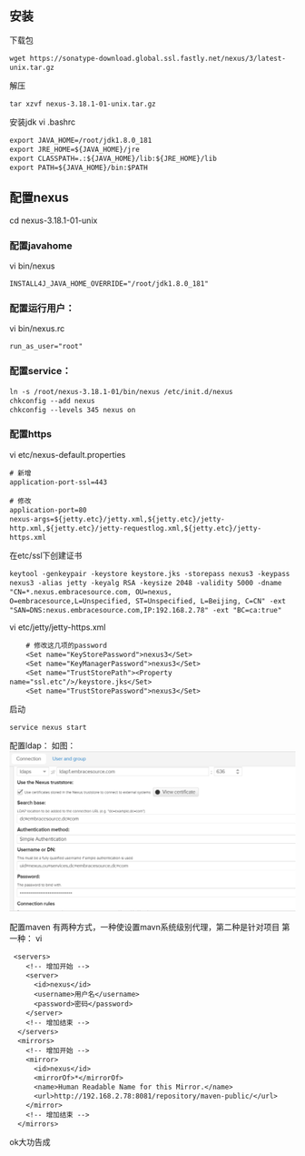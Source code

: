 ## 安装
下载包
```
wget https://sonatype-download.global.ssl.fastly.net/nexus/3/latest-unix.tar.gz
```

解压
```
tar xzvf nexus-3.18.1-01-unix.tar.gz
```

安装jdk
vi .bashrc
```
export JAVA_HOME=/root/jdk1.8.0_181
export JRE_HOME=${JAVA_HOME}/jre
export CLASSPATH=.:${JAVA_HOME}/lib:${JRE_HOME}/lib
export PATH=${JAVA_HOME}/bin:$PATH
```

## 配置nexus
cd nexus-3.18.1-01-unix

### 配置javahome
vi bin/nexus
```
INSTALL4J_JAVA_HOME_OVERRIDE="/root/jdk1.8.0_181"
```

### 配置运行用户：
vi bin/nexus.rc
```
run_as_user="root"
```

### 配置service：
```
ln -s /root/nexus-3.18.1-01/bin/nexus /etc/init.d/nexus
chkconfig --add nexus
chkconfig --levels 345 nexus on
```

### 配置https
vi etc/nexus-default.properties
```
# 新增
application-port-ssl=443  

# 修改
application-port=80
nexus-args=${jetty.etc}/jetty.xml,${jetty.etc}/jetty-http.xml,${jetty.etc}/jetty-requestlog.xml,${jetty.etc}/jetty-https.xml
```

在etc/ssl下创建证书
```
keytool -genkeypair -keystore keystore.jks -storepass nexus3 -keypass nexus3 -alias jetty -keyalg RSA -keysize 2048 -validity 5000 -dname "CN=*.nexus.embracesource.com, OU=nexus, O=embracesource,L=Unspecified, ST=Unspecified, L=Beijing, C=CN" -ext "SAN=DNS:nexus.embracesource.com,IP:192.168.2.78" -ext "BC=ca:true"
```

vi etc/jetty/jetty-https.xml
```  
    # 修改这几项的password
    <Set name="KeyStorePassword">nexus3</Set>
    <Set name="KeyManagerPassword">nexus3</Set>
    <Set name="TrustStorePath"><Property name="ssl.etc"/>/keystore.jks</Set>
    <Set name="TrustStorePassword">nexus3</Set>

```

启动
```
service nexus start
```

配置ldap：
如图：
![work_nexus3_ldap](/_posts/images/work_nexus3_ldap.png)


配置maven
有两种方式，一种使设置mavn系统级别代理，第二种是针对项目
第一种：
vi 
```
 <servers>
    <!-- 增加开始 -->
    <server>
      <id>nexus</id>
      <username>用户名</username>
      <password>密码</password>
    </server>
    <!-- 增加结束 -->
  </servers>
  <mirrors>
    <!-- 增加开始 -->
  	<mirror>
      <id>nexus</id>
      <mirrorOf>*</mirrorOf>
      <name>Human Readable Name for this Mirror.</name>
      <url>http://192.168.2.78:8081/repository/maven-public/</url>
    </mirror>
    <!-- 增加结束 -->
  </mirrors>
```

ok大功告成
